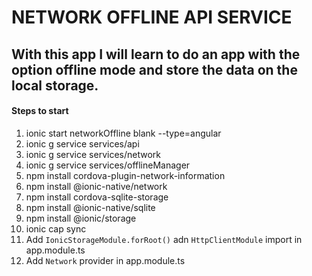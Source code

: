 # NETWORK OFFLINE API SERVICE

## With this app I will learn to do an app with the option offline mode and store the data on the local storage.

#### Steps to start

1. ionic start networkOffline blank --type=angular
2. ionic g service services/api
3. ionic g service services/network
4. ionic g service services/offlineManager
5. npm install cordova-plugin-network-information
6. npm install @ionic-native/network
7. npm install cordova-sqlite-storage
8. npm install @ionic-native/sqlite
9. npm install @ionic/storage
10. ionic cap sync
11. Add `IonicStorageModule.forRoot()` adn `HttpClientModule` import in app.module.ts
12. Add `Network` provider in app.module.ts
